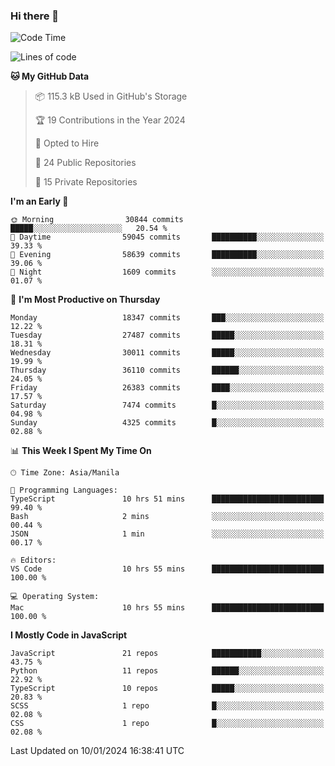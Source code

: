 ### Hi there 👋

<!--START_SECTION:waka-->
![Code Time](http://img.shields.io/badge/Code%20Time-515%20hrs%2036%20mins-blue)

![Lines of code](https://img.shields.io/badge/From%20Hello%20World%20I%27ve%20Written-61.7%20million%20lines%20of%20code-blue)

**🐱 My GitHub Data** 

> 📦 115.3 kB Used in GitHub's Storage 
 > 
> 🏆 19 Contributions in the Year 2024
 > 
> 💼 Opted to Hire
 > 
> 📜 24 Public Repositories 
 > 
> 🔑 15 Private Repositories 
 > 
**I'm an Early 🐤** 

```text
🌞 Morning                30844 commits       █████░░░░░░░░░░░░░░░░░░░░   20.54 % 
🌆 Daytime                59045 commits       ██████████░░░░░░░░░░░░░░░   39.33 % 
🌃 Evening                58639 commits       ██████████░░░░░░░░░░░░░░░   39.06 % 
🌙 Night                  1609 commits        ░░░░░░░░░░░░░░░░░░░░░░░░░   01.07 % 
```
📅 **I'm Most Productive on Thursday** 

```text
Monday                   18347 commits       ███░░░░░░░░░░░░░░░░░░░░░░   12.22 % 
Tuesday                  27487 commits       █████░░░░░░░░░░░░░░░░░░░░   18.31 % 
Wednesday                30011 commits       █████░░░░░░░░░░░░░░░░░░░░   19.99 % 
Thursday                 36110 commits       ██████░░░░░░░░░░░░░░░░░░░   24.05 % 
Friday                   26383 commits       ████░░░░░░░░░░░░░░░░░░░░░   17.57 % 
Saturday                 7474 commits        █░░░░░░░░░░░░░░░░░░░░░░░░   04.98 % 
Sunday                   4325 commits        █░░░░░░░░░░░░░░░░░░░░░░░░   02.88 % 
```


📊 **This Week I Spent My Time On** 

```text
🕑︎ Time Zone: Asia/Manila

💬 Programming Languages: 
TypeScript               10 hrs 51 mins      █████████████████████████   99.40 % 
Bash                     2 mins              ░░░░░░░░░░░░░░░░░░░░░░░░░   00.44 % 
JSON                     1 min               ░░░░░░░░░░░░░░░░░░░░░░░░░   00.17 % 

🔥 Editors: 
VS Code                  10 hrs 55 mins      █████████████████████████   100.00 % 

💻 Operating System: 
Mac                      10 hrs 55 mins      █████████████████████████   100.00 % 
```

**I Mostly Code in JavaScript** 

```text
JavaScript               21 repos            ███████████░░░░░░░░░░░░░░   43.75 % 
Python                   11 repos            ██████░░░░░░░░░░░░░░░░░░░   22.92 % 
TypeScript               10 repos            █████░░░░░░░░░░░░░░░░░░░░   20.83 % 
SCSS                     1 repo              █░░░░░░░░░░░░░░░░░░░░░░░░   02.08 % 
CSS                      1 repo              █░░░░░░░░░░░░░░░░░░░░░░░░   02.08 % 
```




 Last Updated on 10/01/2024 16:38:41 UTC
<!--END_SECTION:waka-->
